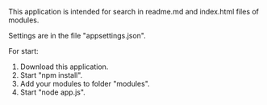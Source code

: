 This application is intended for search in readme.md and index.html files of modules.

Settings are in the file "appsettings.json".

For start:
1. Download this application.
2. Start "npm install".
3. Add your modules to folder "modules".
4. Start "node app.js".
